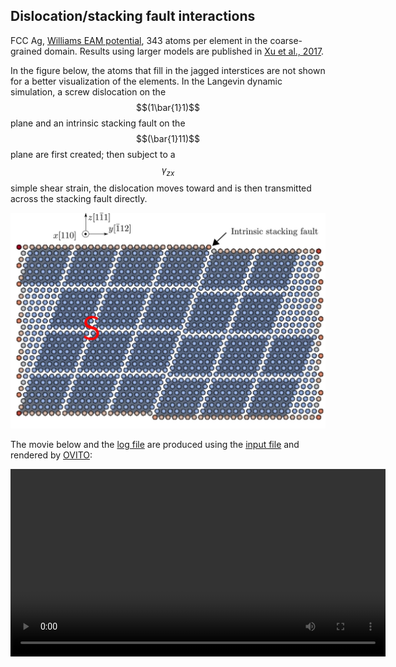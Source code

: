## Dislocation/stacking fault interactions

FCC Ag, [Williams EAM potential](http://dx.doi.org/10.1088/0965-0393/14/5/002), 343 atoms per element in the coarse-grained domain. Results using larger models are published in [Xu et al., 2017](http://dx.doi.org/10.3390/cryst7050120).

In the figure below, the atoms that fill in the jagged interstices are not shown for a better visualization of the elements. In the Langevin dynamic simulation, a screw dislocation on the $$(1\bar{1}1)$$ plane and an intrinsic stacking fault on the $$(\bar{1}11)$$ plane are first created; then subject to a $$\gamma_{zx}$$ simple shear strain, the dislocation moves toward and is then transmitted across the stacking fault directly.

![dislocation-sf](dislocation-sf.jpg)

The movie below and the <a href="dislocation-sf.log" target="_blank">log file</a> are produced using the <a href="dislocation-sf.in" target="_blank">input file</a> and rendered by [OVITO](../../chapter6/ovito.md):

<video width="600" controls>
  <source src="dislocation-sf.mp4" type="video/mp4">
</video>